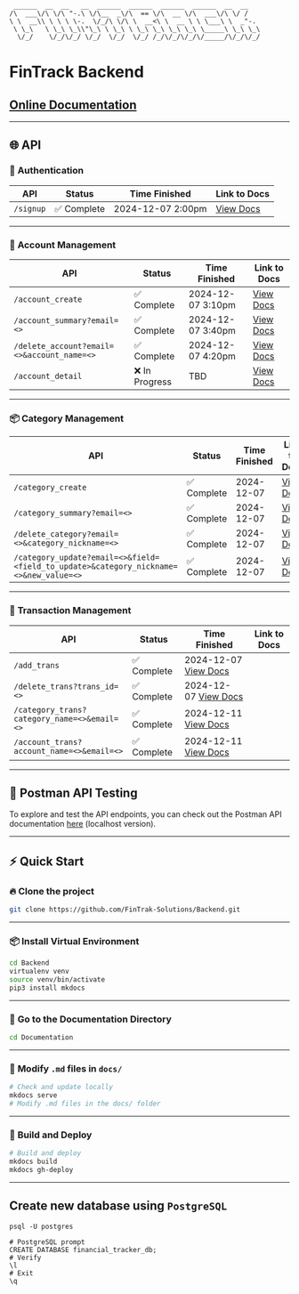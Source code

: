 ```text
 ______  __  __   __  ______  ______  ______  ______  __  __    
/\  ___\/\ \/\ "-.\ \/\__  _\/\  == \/\  __ \/\  ___\/\ \/ /    
\ \  __\\ \ \ \ \-.  \/_/\ \/\ \  __<\ \  __ \ \ \___\ \  _"-.  
 \ \_\   \ \_\ \_\\"\_\ \ \_\ \ \_\ \_\ \_\ \_\ \_____\ \_\ \_\ 
  \/_/    \/_/\/_/ \/_/  \/_/  \/_/ /_/\/_/\/_/\/_____/\/_/\/_/
```
# FinTrack Backend

## [Online Documentation](https://fintrak-solutions.github.io/Backend/)

---
## 🌐 **API**

### 🔐 **Authentication**
| **API**                                    | **Status**  | **Time Finished**  | **Link to Docs**                            |
|--------------------------------------------|-------------|---------------------|--------------------------------------------|
| `/signup`                                  | ✅ Complete | 2024-12-07 2:00pm   | [View Docs](authentication/#signup-post)   |

---

### 📘 **Account Management**
| **API**                                    | **Status**  | **Time Finished**  | **Link to Docs**                                      |
|--------------------------------------------|-------------|---------------------|-----------------------------------------------------|
| `/account_create`                          | ✅ Complete | 2024-12-07 3:10pm   | [View Docs](account/#create-new-account-for-user-post)|
| `/account_summary?email=<>`                | ✅ Complete | 2024-12-07 3:40pm   | [View Docs](account/#get-account-overview-for-user-get)|
| `/delete_account?email=<>&account_name=<>` | ✅ Complete | 2024-12-07 4:20pm   | [View Docs](account/#delete-an-account-for-user-delete)|
| `/account_detail`                          | ❌ In Progress | TBD               | [View Docs](account/#get-account-detailed-view-for-user-get) |

---

### 📦 **Category Management**
| **API**                                    | **Status**   | **Time Finished**  | **Link to Docs**                                        |
|--------------------------------------------|--------------|---------------------|-------------------------------------------------------|
| `/category_create`                         | ✅ Complete  | 2024-12-07          | [View Docs](category/#create-new-category-post)         |
| `/category_summary?email=<>`               | ✅ Complete  | 2024-12-07          | [View Docs](category/#get-category-overview-for-user-get)|
| `/delete_category?email=<>&category_nickname=<>` | ✅ Complete | 2024-12-07         | [View Docs](category/#delete-a-category-for-user-delete)|
| `/category_update?email=<>&field=<field_to_update>&category_nickname=<>&new_value=<>`| ✅ Complete | 2024-12-07         | [View Docs](category/#update-a-category-for-user-update) |

---

### 💸 **Transaction Management**
| **API**                                    | **Status**    | **Time Finished**  | **Link to Docs**                          |
|--------------------------------------------|---------------|---------------------|------------------------------------------|
| `/add_trans` | ✅ Complete | 2024-12-07 [View Docs](https://github.com/FinTrak-Solutions/Backend/blob/main/Documentation/docs/transaction.md#create-new-transaction-post) |
| `/delete_trans?trans_id=<>` | ✅ Complete | 2024-12- 07 [View Docs](https://github.com/FinTrak-Solutions/Backend/blob/main/Documentation/docs/transaction.md#delete-transaction-delete) |
| `/category_trans?category_name=<>&email=<>` | ✅ Complete | 2024-12-11 [View Docs](https://github.com/FinTrak-Solutions/Backend/blob/main/Documentation/docs/transaction.md#get-category-transactions-get) |
| `/account_trans?account_name=<>&email=<>` | ✅ Complete | 2024-12-11 [View Docs](https://github.com/FinTrak-Solutions/Backend/blob/main/Documentation/docs/transaction.md#get-account-transactions-get) |

---

## 📮 **Postman API Testing**
To explore and test the API endpoints, you can check out the Postman API documentation [here](https://web.postman.co/workspace/46a5447a-bfb7-47fa-8a8b-0da03a25416e/collection/40276125-9521e786-da55-44fd-9b33-98f4b67d293e) (localhost version).

---
## ⚡ **Quick Start**

### 🔥 **Clone the project**
```bash
git clone https://github.com/FinTrak-Solutions/Backend.git
```

---

### 📦 **Install Virtual Environment**
```bash
cd Backend
virtualenv venv
source venv/bin/activate
pip3 install mkdocs
```

---

### 📁 **Go to the Documentation Directory**
```bash
cd Documentation
```

---

### 📝 **Modify `.md` files in `docs/`**
```bash
# Check and update locally
mkdocs serve
# Modify .md files in the docs/ folder
```

---

### 🚀 **Build and Deploy**
```bash
# Build and deploy
mkdocs build
mkdocs gh-deploy
```

---

## Create new database using `PostgreSQL`
```shell
psql -U postgres

# PostgreSQL prompt
CREATE DATABASE financial_tracker_db;
# Verify
\l 
# Exit
\q
```